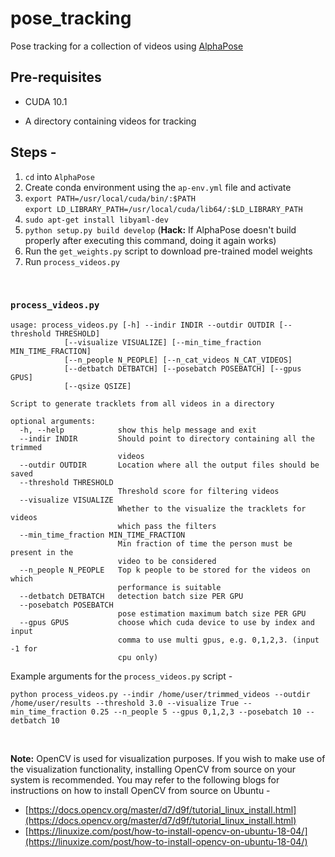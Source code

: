 # pose_tracking
Pose tracking for a collection of videos using [AlphaPose](https://github.com/MVIG-SJTU/AlphaPose)


## Pre-requisites

* CUDA 10.1

* A directory containing videos for tracking 

## Steps -

1. `cd` into `AlphaPose`
2. Create conda environment using the `ap-env.yml` file and activate
3. `export PATH=/usr/local/cuda/bin/:$PATH` <br>
   `export LD_LIBRARY_PATH=/usr/local/cuda/lib64/:$LD_LIBRARY_PATH`
4. `sudo apt-get install libyaml-dev`
5. `python setup.py build develop` (<b>Hack:</b> If AlphaPose doesn't build properly after executing this command, doing it again works)
6. Run the `get_weights.py` script to download pre-trained model weights
7. Run `process_videos.py` 

<br>

### `process_videos.py`

```
usage: process_videos.py [-h] --indir INDIR --outdir OUTDIR [--threshold THRESHOLD]
            [--visualize VISUALIZE] [--min_time_fraction MIN_TIME_FRACTION]
            [--n_people N_PEOPLE] [--n_cat_videos N_CAT_VIDEOS]
            [--detbatch DETBATCH] [--posebatch POSEBATCH] [--gpus GPUS]
            [--qsize QSIZE]

Script to generate tracklets from all videos in a directory

optional arguments:
  -h, --help            show this help message and exit
  --indir INDIR         Should point to directory containing all the trimmed
                        videos
  --outdir OUTDIR       Location where all the output files should be saved
  --threshold THRESHOLD
                        Threshold score for filtering videos
  --visualize VISUALIZE
                        Whether to the visualize the tracklets for videos
                        which pass the filters
  --min_time_fraction MIN_TIME_FRACTION
                        Min fraction of time the person must be present in the
                        video to be considered
  --n_people N_PEOPLE   Top k people to be stored for the videos on which
                        performance is suitable
  --detbatch DETBATCH   detection batch size PER GPU
  --posebatch POSEBATCH
                        pose estimation maximum batch size PER GPU
  --gpus GPUS           choose which cuda device to use by index and input
                        comma to use multi gpus, e.g. 0,1,2,3. (input -1 for
                        cpu only) 
```

Example arguments for the `process_videos.py` script -

`python process_videos.py --indir /home/user/trimmed_videos --outdir /home/user/results --threshold 3.0 --visualize True --min_time_fraction 0.25 --n_people 5 --gpus 0,1,2,3 --posebatch 10 --detbatch 10`

<br>

<b>Note:</b> OpenCV is used for visualization purposes. If you wish to make use of the visualization functionality, installing OpenCV from source on your system is recommended.
You may refer to the following blogs for instructions on how to install OpenCV from source on Ubuntu -
- [https://docs.opencv.org/master/d7/d9f/tutorial_linux_install.html](https://docs.opencv.org/master/d7/d9f/tutorial_linux_install.html)
- [https://linuxize.com/post/how-to-install-opencv-on-ubuntu-18-04/](https://linuxize.com/post/how-to-install-opencv-on-ubuntu-18-04/)
